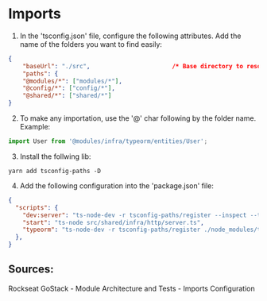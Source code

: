 # Imports

1. In the 'tsconfig.json' file, configure the following attributes. Add the name of the folders you want to find easily:
```json
{
    "baseUrl": "./src",                       /* Base directory to resolve non-absolute module names. */
    "paths": {
    "@modules/*": ["modules/*"],
    "@config/*": ["config/*"],
    "@shared/*": ["shared/*"]
}
```
2. To make any importation, use the '@' char following by the folder name. Example:
```typescript
import User from '@modules/infra/typeorm/entities/User';
```
3. Install the follwing lib:
```
yarn add tsconfig-paths -D
```
4. Add the following configuration into the 'package.json' file: 
```json
{
  "scripts": {
    "dev:server": "ts-node-dev -r tsconfig-paths/register --inspect --transpileOnly --ignore-watch node_modules src/shared/infra/http/server.ts",
    "start": "ts-node src/shared/infra/http/server.ts",
    "typeorm": "ts-node-dev -r tsconfig-paths/register ./node_modules/typeorm/cli.js"
  },
}
```

## Sources:
Rockseat GoStack - Module Architecture and Tests - Imports Configuration